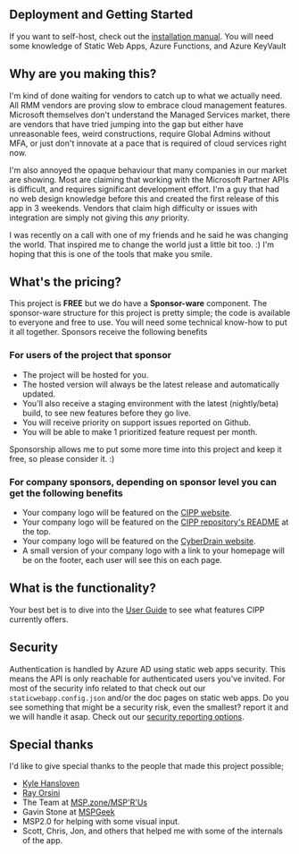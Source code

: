 <!-- markdownlint-disable-next-line MD041 -->
## Deployment and Getting Started

If you want to self-host, check out the [installation manual](/docs/user/installation/). You will need some knowledge of Static Web Apps, Azure Functions, and Azure KeyVault

## Why are you making this?

I'm kind of done waiting for vendors to catch up to what we actually need. All RMM vendors are proving slow to embrace cloud management features. Microsoft themselves don't understand the Managed Services market, there are vendors that have tried jumping into the gap but either have unreasonable fees, weird constructions, require Global Admins without MFA, or just don't innovate at a pace that is required of cloud services right now.

I'm also annoyed the opaque behaviour that many companies in our market are showing. Most are claiming that working with the Microsoft Partner APIs is difficult, and requires significant development effort. I'm a guy that had no web design knowledge before this and created the first release of this app in 3 weekends. Vendors that claim high difficulty or issues with integration are simply not giving this *any* priority.

I was recently on a call with one of my friends and he said he was changing the world. That inspired me to change the world just a little bit too. :) I'm hoping that this is one of the tools that make you smile.

## What's the pricing?

This project is **FREE** but we do have a **Sponsor-ware** component. The sponsor-ware structure for this project is pretty simple; the code is available to everyone and free to use. You will need some technical know-how to put it all together. Sponsors receive the following benefits

### For users of the project that sponsor

* The project will be hosted for you.
* The hosted version will always be the latest release and automatically updated.
* You'll also receive a staging environment with the latest (nightly/beta) build, to see new features before they go live.
* You will receive priority on support issues reported on Github.
* You will be able to make 1 prioritized feature request per month.

Sponsorship allows me to put some more time into this project and keep it free, so please consider it. :)

### For company sponsors, depending on sponsor level you can get the following benefits

* Your company logo will be featured on the [CIPP website](https://cipp.app).
* Your company logo will be featured on the [CIPP repository's README](https://github.com/KelvinTegelaar/CIPP) at the top.
* Your company logo will be featured on the [CyberDrain website](https://cyberdrain.com).
* A small version of your company logo with a link to your homepage will be on the footer, each user will see this on each page.

## What is the functionality?

Your best bet is to dive into the [User Guide](/docs/user/) to see what features CIPP currently offers.

## Security

Authentication is handled by Azure AD using static web apps security. This means the API is only reachable for authenticated users you've invited. For most of the security info related to that check out our `staticwebapp.config.json` and/or the doc pages on static web apps. Do you see something that might be a security risk, even the smallest? report it and we will handle it asap. Check out our [security reporting options](/docs/user/security/).

## Special thanks

I'd like to give special thanks to the people that made this project possible;

* [Kyle Hansloven](https://huntress.com)
* [Ray Orsini](https://oit.co)
* The Team at [MSP.zone/MSP'R'Us](https://msp.zone)
* Gavin Stone at [MSPGeek](https://mspgeek.org)
* MSP2.0 for helping with some visual input.
* Scott, Chris, Jon, and others that helped me with some of the internals of the app.
